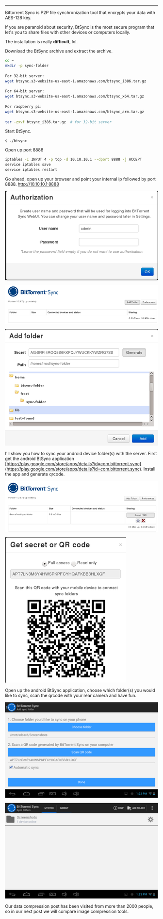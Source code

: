 
---

Bittorrent Sync is P2P file synchronization tool that encrypts your data with AES-128 key.

If you are paranoid about security, BtSync is the most secure program that let's you to share files with other devices or computers locally.

The installation is really **difficult**, lol.

Download the BtSync archive and extract the archive.

```bash
cd ~
mkdir -p sync-folder

For 32-bit server:
wget btsync.s3-website-us-east-1.amazonaws.com/btsync_i386.tar.gz

For 64-bit server:
wget btsync.s3-website-us-east-1.amazonaws.com/btsync_x64.tar.gz

For raspberry pi:
wget btsync.s3-website-us-east-1.amazonaws.com/btsync_arm.tar.gz

tar -zxvf btsync_i386.tar.gz  # for 32-bit server
```

Start BtSync.

```$ ./btsync```

Open up port 8888

```bash
iptables -I INPUT 4 -p tcp -d 10.10.10.1 --dport 8888 -j ACCEPT
service iptables save
service iptables restart
```

Go ahead, open up your browser and point your internal ip followed by port 8888.
http://10.10.10.1:8888

![](img/file/btsync/btsync-first-run.png)

![](img/file/btsync/btsync-started.png)

![](img/file/btsync/btsync-add-folder.png)

I'll show you how to sync your android device folder(s) with the server. First get the android BtSync application [https://play.google.com/store/apps/details?id=com.bittorrent.sync](https://play.google.com/store/apps/details?id=com.bittorrent.sync). Install the app and generate qrcode.

![](img/file/btsync/btsync-sharing.png)

![](img/file/btsync/btsync-qrcode.png)

Open up the android BtSync application, choose which folder(s) you would like to sync, scan the qrcode with your rear camera and have fun.

![](img/file/btsync/btsync-android.png)

![](img/file/btsync/btsync-android-ready.png)

Our data compression post has been visited from more than 2000 people, so in our next post we will compare image compression tools.
